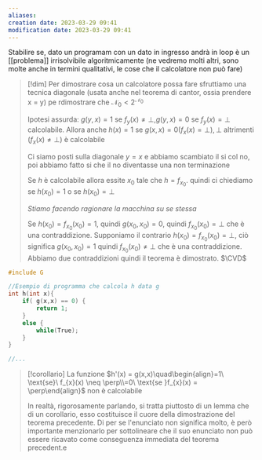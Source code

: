 ```yaml
---
aliases: 
creation date: 2023-03-29 09:41
modification date: 2023-03-29 09:41
---
```


Stabilire se, dato un programam con un dato in ingresso andrà in loop  è un [[problema]] irrisolvibile algoritmicamente (ne vedremo molti altri, sono molte anche in termini qualitativi, le cose che il calcolatore non può fare)

>[!dim]
>Per dimostrare cosa un calcolatore possa fare sfruttiamo una tecnica diagonale (usata anche nel teorema di cantor, ossia prendere x = y) pe rdimostrare che $\mathcal{N}_{0} < 2^{\mathcal{N_{0}}}$
>
>Ipotesi assurda: $g(y,x) = 1$ se $f_{y}(x) \neq \perp, g(y,x) = 0$ se $f_{y}(x) = \perp$ calcolabile. Allora anche $h(x)= 1$ se $g(x,x) = 0 (f_{x}(x)=\perp),\perp$ altrimenti $(f_{x}(x) \neq \perp)$ è calcolabile
>
>Ci siamo posti sulla diagonale $y = x$ e abbiamo scambiato il si col no, poi abbiamo fatto si che il no diventasse una non terminazione
>
>Se $h$ è calcolabile allora essite $x_{0}$ tale che $h = f_{x_{0}}$. quindi ci chiediamo se $h(x_{0}) = 1$ o se $h(x_{0}) = \perp$
>
>*Stiamo facendo ragionare la macchina su se stessa*
>
>Se $h(x_{0}) = f_{x_{0}}(x_{0}) = 1$, quindi $g(x_{0},x_{0}) = 0$, quindi $f_{x_{0}}(x_{0}) = \perp$ che è una contraddizione. 
>Supponiamo il contrario $h(x_{0}) = f_{x_{0}}(x_{0}) = \perp$, ciò significa $g(x_{0},x_{0}) = 1$ quindi $f_{x_{0}}(x_{0}) \neq \perp$ che è una contraddizione.
>Abbiamo due contraddizioni quindi il teorema è dimostrato.
>$\CVD$
>

```cpp
#include G

//Esempio di programma che calcola h data g
int h(int x){
	if( g(x,x) == 0) {
		return 1;
	}
	else {
		while(True);
	}
}

//...
```


>[!corollario]
>La funzione $h'(x) = g(x,x)\quad\begin{align}=1\ \text{se}\ f_{x}(x) \neq \perp\\=0\ \text{se }f_{x}(x) = \perp\end{align}$ non è calcolabile
>
>In realtà, rigorosamente parlando, si tratta piuttosto di un lemma che di un corollario, esso costituisce il cuore della dimostrazione del teorema precedente. Di per se l'enunciato non significa molto, è però importante menzionarlo per sottolineare che il suo enunciato non può essere ricavato come conseguenza immediata del teorema precedent.e

